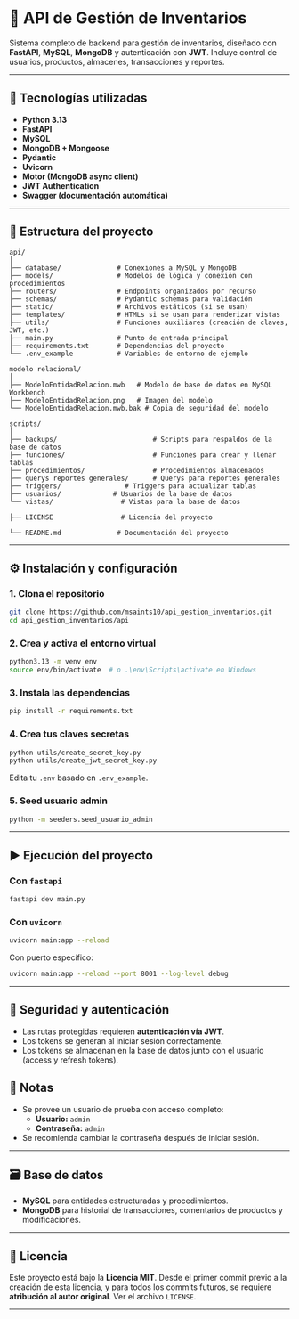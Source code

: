 # 🧠 API de Gestión de Inventarios

Sistema completo de backend para gestión de inventarios, diseñado con **FastAPI**, **MySQL**, **MongoDB** y autenticación con **JWT**. Incluye control de usuarios, productos, almacenes, transacciones y reportes.

---

## 🚀 Tecnologías utilizadas

- **Python 3.13**
- **FastAPI**
- **MySQL**
- **MongoDB + Mongoose**
- **Pydantic**
- **Uvicorn**
- **Motor (MongoDB async client)**
- **JWT Authentication**
- **Swagger (documentación automática)**

---

## 📁 Estructura del proyecto

```
api/
│
├── database/              # Conexiones a MySQL y MongoDB
├── models/                # Modelos de lógica y conexión con procedimientos
├── routers/               # Endpoints organizados por recurso
├── schemas/               # Pydantic schemas para validación
├── static/                # Archivos estáticos (si se usan)
├── templates/             # HTMLs si se usan para renderizar vistas
├── utils/                 # Funciones auxiliares (creación de claves, JWT, etc.)
├── main.py                # Punto de entrada principal
├── requirements.txt       # Dependencias del proyecto
└── .env_example           # Variables de entorno de ejemplo

modelo relacional/
│
├── ModeloEntidadRelacion.mwb   # Modelo de base de datos en MySQL Workbench
├── ModeloEntidadRelacion.png   # Imagen del modelo
└── ModeloEntidadRelacion.mwb.bak # Copia de seguridad del modelo

scripts/
│
├── backups/                        # Scripts para respaldos de la base de datos
├── funciones/                      # Funciones para crear y llenar tablas
├── procedimientos/                 # Procedimientos almacenados
├── querys reportes generales/      # Querys para reportes generales
├── triggers/                # Triggers para actualizar tablas
├── usuarios/             # Usuarios de la base de datos
└── vistas/                 # Vistas para la base de datos

├── LICENSE                 # Licencia del proyecto

└── README.md              # Documentación del proyecto

```

---

## ⚙️ Instalación y configuración

### 1. Clona el repositorio

```bash
git clone https://github.com/msaints10/api_gestion_inventarios.git
cd api_gestion_inventarios/api
```

### 2. Crea y activa el entorno virtual

```bash
python3.13 -m venv env
source env/bin/activate  # o .\env\Scripts\activate en Windows
```

### 3. Instala las dependencias

```bash
pip install -r requirements.txt
```

### 4. Crea tus claves secretas

```bash
python utils/create_secret_key.py
python utils/create_jwt_secret_key.py
```

Edita tu `.env` basado en `.env_example`.


### 5. Seed usuario admin

```bash
python -m seeders.seed_usuario_admin
```

---

## ▶️ Ejecución del proyecto

### Con `fastapi`

```bash
fastapi dev main.py
```

### Con `uvicorn`

```bash
uvicorn main:app --reload
```

Con puerto específico:

```bash
uvicorn main:app --reload --port 8001 --log-level debug
```

---

## 🔐 Seguridad y autenticación

- Las rutas protegidas requieren **autenticación vía JWT**.
- Los tokens se generan al iniciar sesión correctamente.
- Los tokens se almacenan en la base de datos junto con el usuario (access y refresh tokens).


## 📜 Notas

- Se provee un usuario de prueba con acceso completo:
  - **Usuario:** `admin`
  - **Contraseña:** `admin`
- Se recomienda cambiar la contraseña después de iniciar sesión.

---

## 🗃️ Base de datos

- **MySQL** para entidades estructuradas y procedimientos.
- **MongoDB** para historial de transacciones, comentarios de productos y modificaciones.

---

## 🧾 Licencia

Este proyecto está bajo la **Licencia MIT**. Desde el primer commit previo a la creación de esta licencia, y para todos los commits futuros, se requiere **atribución al autor original**. Ver el archivo `LICENSE`.

---